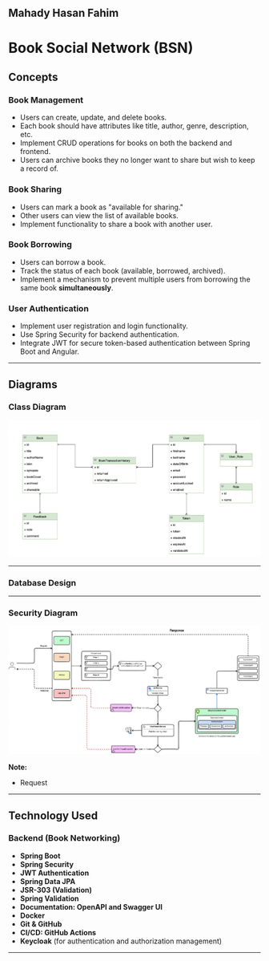 ## Mahady Hasan Fahim


# **Book Social Network (BSN)**

## **Concepts**

### **Book Management**
- Users can create, update, and delete books.
- Each book should have attributes like title, author, genre, description, etc.
- Implement CRUD operations for books on both the backend and frontend.
- Users can archive books they no longer want to share but wish to keep a record of.

### **Book Sharing**
- Users can mark a book as "available for sharing."
- Other users can view the list of available books.
- Implement functionality to share a book with another user.

### **Book Borrowing**
- Users can borrow a book.
- Track the status of each book (available, borrowed, archived).
- Implement a mechanism to prevent multiple users from borrowing the same book **simultaneously**.

### **User Authentication**
- Implement user registration and login functionality.
- Use Spring Security for backend authentication.
- Integrate JWT for secure token-based authentication between Spring Boot and Angular.

---

## **Diagrams**

### **Class Diagram**
![Class Diagram](/xdiagrams/class-diagram.png)

---
### **Database Design**


---
### **Security Diagram**
![Security Diagram](/xdiagrams/security.png)

**Note:**
- Request 

---

## **Technology Used**

### **Backend (Book Networking)**
- **Spring Boot**
- **Spring Security**
- **JWT Authentication**
- **Spring Data JPA**
- **JSR-303 (Validation)**
- **Spring Validation**
- **Documentation: OpenAPI and Swagger UI**
- **Docker**
- **Git & GitHub**
- **CI/CD: GitHub Actions**
- **Keycloak** (for authentication and authorization management)

---

